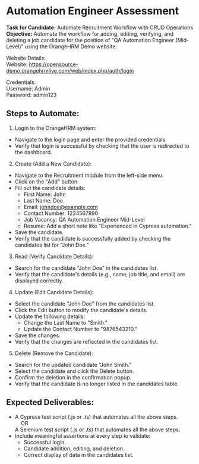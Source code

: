 # Automation Engineer Assessment

**Task for Candidate:** Automate Recruitment Workflow with CRUD Operations  
**Objective:** Automate the workflow for adding, editing, verifying, and deleting a job candidate for the position of "QA Automation Engineer (Mid-Level)" using the OrangeHRM Demo website.

Website Details:  
Website:
https://opensource-demo.orangehrmlive.com/web/index.php/auth/login

Credentials:  
Username: Admin  
Password: admin123

## Steps to Automate:

1. Login to the OrangeHRM system:

- Navigate to the login page and enter the provided credentials.
- Verify that login is successful by checking that the user is redirected to the dashboard.

2. Create (Add a New Candidate):

- Navigate to the Recruitment module from the left-side menu.
- Click on the "Add" button.
- Fill out the candidate details:
  - First Name: John
  - Last Name: Doe
  - Email: johndoe@example.com
  - Contact Number: 1234567890
  - Job Vacancy: QA Automation Engineer Mid-Level
  - Resume: Add a short note like "Experienced in Cypress automation."
- Save the candidate.
- Verify that the candidate is successfully added by checking the candidates list for "John Doe."

3. Read (Verify Candidate Details):

- Search for the candidate "John Doe" in the candidates list.
- Verify that the candidate's details (e.g., name, job title, and email) are displayed correctly.

4. Update (Edit Candidate Details):

- Select the candidate "John Doe" from the candidates list.
- Click the Edit button to modify the candidate's details.
- Update the following details:
  - Change the Last Name to "Smith."
  - Update the Contact Number to "9876543210."
- Save the changes.
- Verify that the changes are reflected in the candidates list.

5. Delete (Remove the Candidate):

- Search for the updated candidate "John Smith."
- Select the candidate and click the Delete button.
- Confirm the deletion in the confirmation popup.
- Verify that the candidate is no longer listed in the candidates table.

## Expected Deliverables:

- A Cypress test script (.js or .ts) that automates all the above steps.  
  &nbsp;&nbsp;&nbsp;&nbsp;OR  
  A Selenium test script (.js or .ts) that automates all the above steps.
- Include meaningful assertions at every step to validate:
  - Successful login.
  - Candidate addition, editing, and deletion.
  - Correct display of data in the candidates list.
